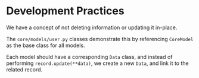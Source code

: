 # Development Practices

We have a concept of not deleting information or updating it in-place.

The `core/models/user.py` classes demonstrate this by referencing `CoreModel` as the base class for all models.

Each model should have a corresponding `Data` class, and instead of performing `record.update(**data)`, we create a new `Data`, and link it to the related record.
